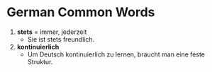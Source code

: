 # German Common Words
1. **stets** = immer, jederzeit
    * Sie ist stets freundlich.
2. **kontinuierlich**
    * Um Deutsch kontinuierlich zu lernen, braucht man eine feste Struktur.
